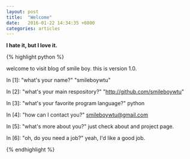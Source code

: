 ```yaml
---
layout: post
title:  "Welcome"
date:   2016-01-22 14:34:35 +0800
categories: articles
---
```


**I hate it, but I love it.**

{% highlight python %}

welcome to visit blog of smile boy.
this is version 1.0.

In [1]: "what's your name?"
"smileboywtu"

In [2]: "what's your main respository?"
"http://github.com/smileboywtu"

In [3]: "what's your favorite program language?"
python

In [4]: "how can I contact you?"
smileboywtu@gmail.com

In [5]: "what's more about you?"
just check about and project page.

In [6]: "oh, do you need a job?"
yeah, I'd like a good job.

{% endhighlight %}
